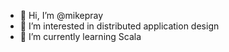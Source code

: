 - 👋 Hi, I’m @mikepray
- 👀 I’m interested in distributed application design
- 🌱 I’m currently learning Scala


<!---
mikepray/mikepray is a ✨ special ✨ repository because its `README.md` (this file) appears on your GitHub profile.
You can click the Preview link to take a look at your changes.
--->
